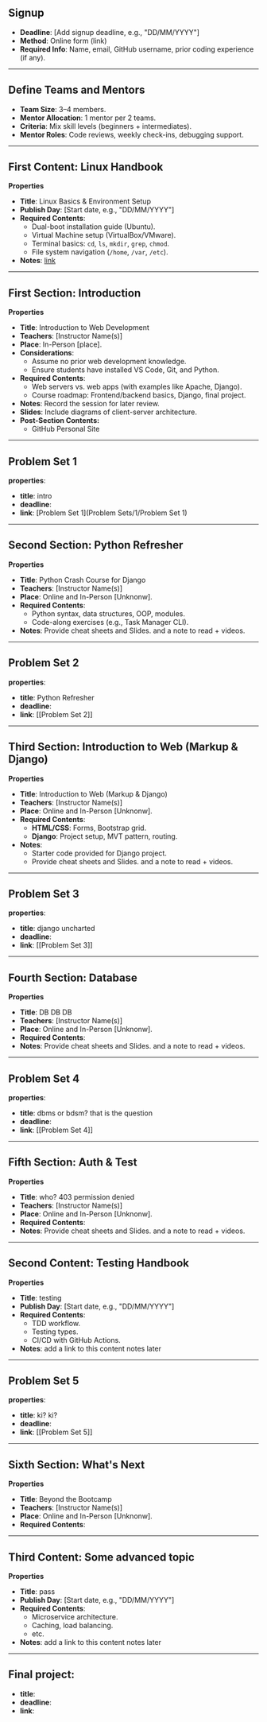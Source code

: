
## Signup  
- **Deadline**: [Add signup deadline, e.g., "DD/MM/YYYY"]  
- **Method**: Online form (link)  
- **Required Info**: Name, email, GitHub username, prior coding experience (if any).  

---
## Define Teams and Mentors  
- **Team Size**: 3–4 members.  
- **Mentor Allocation**: 1 mentor per 2 teams.  
- **Criteria**: Mix skill levels (beginners + intermediates).  
- **Mentor Roles**: Code reviews, weekly check-ins, debugging support.  

---
## First Content: Linux Handbook  
**Properties**  
- **Title**: Linux Basics & Environment Setup  
- **Publish Day**: [Start date, e.g., "DD/MM/YYYY"]  
- **Required Contents**:  
  - Dual-boot installation guide (Ubuntu).  
  - Virtual Machine setup (VirtualBox/VMware).  
  - Terminal basics: `cd`, `ls`, `mkdir`, `grep`, `chmod`.  
  - File system navigation (`/home`, `/var`, `/etc`).  
- **Notes**: [link](Contents/Linux-Handbook)


---
## First Section: Introduction  
**Properties**  
- **Title**: Introduction to Web Development  
- **Teachers**: [Instructor Name(s)]  
- **Place**: In-Person [place].  
- **Considerations**:  
  - Assume no prior web development knowledge.  
  - Ensure students have installed VS Code, Git, and Python.  
- **Required Contents**:  
  - Web servers vs. web apps (with examples like Apache, Django).  
  - Course roadmap: Frontend/backend basics, Django, final project.  
- **Notes**: Record the session for later review.  
- **Slides**: Include diagrams of client-server architecture.  
- **Post-Section Contents:**
  - GitHub Personal Site

---
## Problem Set 1
**properties**:
- **title**: intro
- **deadline**: 
- **link**: [Problem Set 1](Problem Sets/1/Problem Set 1)
---
## Second Section: Python Refresher  
**Properties**  
- **Title**: Python Crash Course for Django  
- **Teachers**: [Instructor Name(s)]  
- **Place**: Online and In-Person [Unknonw].    
- **Required Contents**:  
  - Python syntax, data structures, OOP, modules.  
  - Code-along exercises (e.g., Task Manager CLI).
- **Notes**: Provide cheat sheets and Slides. and a note to read + videos.  

---
## Problem Set 2
**properties**:
- **title**: Python Refresher
- **deadline**: 
- **link**: [[Problem Set 2]]

---
## Third Section: Introduction to Web (Markup & Django)

**Properties**  
- **Title**: Introduction to Web (Markup & Django)
- **Teachers**: [Instructor Name(s)]  
- **Place**: Online and In-Person [Unknonw].    
- **Required Contents**:    
	- **HTML/CSS**: Forms, Bootstrap grid.        
    - **Django**: Project setup, MVT pattern, routing.
- **Notes**: 
	- Starter code provided for Django project.
	- Provide cheat sheets and Slides. and a note to read + videos.  

---
## Problem Set 3
**properties**:
- **title**: django uncharted
- **deadline**: 
- **link**: [[Problem Set 3]]

---
## Fourth Section: Database
**Properties**  
- **Title**: DB DB DB
- **Teachers**: [Instructor Name(s)]  
- **Place**: Online and In-Person [Unknonw].    
- **Required Contents**:    
- **Notes**: Provide cheat sheets and Slides. and a note to read + videos.  

---
## Problem Set 4
**properties**:
- **title**: dbms or bdsm? that is the question
- **deadline**: 
- **link**: [[Problem Set 4]]

---
## Fifth Section: Auth & Test
**Properties**  
- **Title**: who? 403 permission denied  
- **Teachers**: [Instructor Name(s)]  
- **Place**: Online and In-Person [Unknonw].    
- **Required Contents**:    
- **Notes**: Provide cheat sheets and Slides. and a note to read + videos.  

---
## Second Content: Testing Handbook
**Properties**  
- **Title**: testing
- **Publish Day**: [Start date, e.g., "DD/MM/YYYY"]  
- **Required Contents**:  
    - TDD workflow.
    - Testing types.
    - CI/CD with GitHub Actions.
- **Notes**: add a link to this content notes later 

----
## Problem Set 5
**properties**:
- **title**: ki? ki?  
- **deadline**: 
- **link**: [[Problem Set 5]]
 
 ---
## Sixth Section: What's Next
**Properties**  
- **Title**: Beyond the Bootcamp
- **Teachers**: [Instructor Name(s)]  
- **Place**: Online and In-Person [Unknonw].    
- **Required Contents**:    

---

## Third Content: Some advanced topic
**Properties**  
- **Title**: pass
- **Publish Day**: [Start date, e.g., "DD/MM/YYYY"]  
- **Required Contents**:  
	- Microservice architecture.
	- Caching, load balancing.
	- etc.
- **Notes**: add a link to this content notes later 

---
## Final project:
- **title**: 
- **deadline**: 
- **link**: 
 
